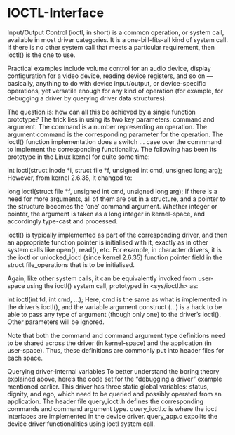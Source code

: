 # IOCTL-Interface
Input/Output Control (ioctl, in short) is a common operation, or system call, available in most driver categories. It is a one-bill-fits-all kind of system call. If there is no other system call that meets a particular requirement, then ioctl() is the one to use.

Practical examples include volume control for an audio device, display configuration for a video device, reading device registers, and so on — basically, anything to do with device input/output, or device-specific operations, yet versatile enough for any kind of operation (for example, for debugging a driver by querying driver data structures).

The question is: how can all this be achieved by a single function prototype? The trick lies in using its two key parameters: command and argument. The command is a number representing an operation. The argument command is the corresponding parameter for the operation. The ioctl() function implementation does a switch … case over the commmand to implement the corresponding functionality. The following has been its prototype in the Linux kernel for quite some time:

int ioctl(struct inode *i, struct file *f, unsigned int cmd, unsigned long arg);
However, from kernel 2.6.35, it changed to:

long ioctl(struct file *f, unsigned int cmd, unsigned long arg);
If there is a need for more arguments, all of them are put in a structure, and a pointer to the structure becomes the ‘one’ command argument. Whether integer or pointer, the argument is taken as a long integer in kernel-space, and accordingly type-cast and processed.

ioctl() is typically implemented as part of the corresponding driver, and then an appropriate function pointer is initialised with it, exactly as in other system calls like open(), read(), etc. For example, in character drivers, it is the ioctl or unlocked_ioctl (since kernel 2.6.35) function pointer field in the struct file_operations that is to be initialised.

Again, like other system calls, it can be equivalently invoked from user-space using the ioctl() system call, prototyped in <sys/ioctl.h> as:

int ioctl(int fd, int cmd, ...);
Here, cmd is the same as what is implemented in the driver’s ioctl(), and the variable argument construct (...) is a hack to be able to pass any type of argument (though only one) to the driver’s ioctl(). Other parameters will be ignored.

Note that both the command and command argument type definitions need to be shared across the driver (in kernel-space) and the application (in user-space). Thus, these definitions are commonly put into header files for each space.

Querying driver-internal variables
To better understand the boring theory explained above, here’s the code set for the “debugging a driver” example mentioned earlier. This driver has three static global variables: status, dignity, and ego, which need to be queried and possibly operated from an application. The header file query_ioctl.h defines the corresponding commands and command argument type. query_ioctl.c is where the ioctl interfaces are implemented in the device driver. query_app.c expolits the device driver functionalities using ioctl system call. 
